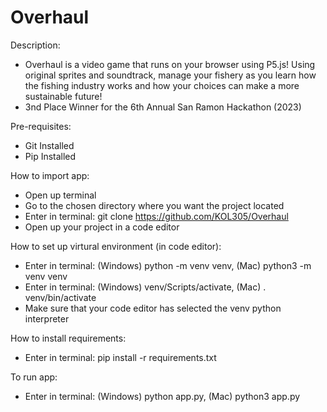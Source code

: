 # Overhaul
Description:
- Overhaul is a video game that runs on your browser using P5.js! Using original sprites and soundtrack, manage your fishery as you learn how the fishing industry works and how your choices can make a more sustainable future!
- 3nd Place Winner for the 6th Annual San Ramon Hackathon (2023)

Pre-requisites:
- Git Installed
- Pip Installed

How to import app:
- Open up terminal
- Go to the chosen directory where you want the project located
- Enter in terminal: git clone https://github.com/KOL305/Overhaul
- Open up your project in a code editor

How to set up virtural environment (in code editor):
- Enter in terminal: (Windows) python -m venv venv, (Mac) python3 -m venv venv
- Enter in terminal: (Windows) venv/Scripts/activate, (Mac) . venv/bin/activate
- Make sure that your code editor has selected the venv python interpreter

How to install requirements:
- Enter in terminal: pip install -r requirements.txt

To run app:
- Enter in terminal: (Windows) python app.py, (Mac) python3 app.py
